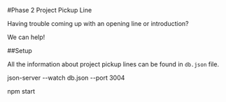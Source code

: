 
#Phase 2 Project Pickup Line

Having trouble coming up with an opening line or introduction? 

We can help! 

##Setup 

All the information about project pickup lines can be found in `db.json` file.  

json-server --watch db.json --port 3004

npm start
